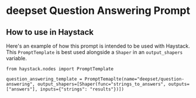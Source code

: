 # deepset Question Answering Prompt

## How to use in Haystack
Here's an example of how this prompt is intended to be used with Haystack. This `PromptTemplate` is best used alongside a `Shaper` in an `output_shapers` variable.
```
from haystack.nodes import PromptTemplate

question_answering_template = PromptTemaplte(name="deepset/question-answering", output_shapers=[Shaper(func="strings_to_answers", outputs=["answers"], inputs={"strings": "results"})])

```
